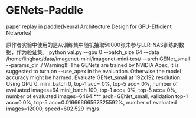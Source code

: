 # GENets-Paddle
paper replay in paddle(Neural Architecture Design for GPU-Efficient Networks)

原作者实验中使用的是从训练集中随机抽取50000张未参与LLR-NAS训练的数据，作为验证集。
python val.py --gpu 0 --batch_size 64 --data /home/lingbao/data/imagenet-mini/imagenet-mini-test/ --arch GENet_small --params_dir ./
Warning!!! The GENets are trained by NVIDIA Apex, it is suggested to turn on --use_apex in the evaluation. Otherwise the model accuracy might be harmed.
Evaluate GENet_small at 192x192 resolution.
Using GPU 0.
mini_batch 0, top-1 acc=   0%, top-5 acc=   0%, number of evaluated images=64
mini_batch 100, top-1 acc=   0%, top-5 acc=   0%, number of evaluated images=6464
*** arch=GENet_small, validation top-1 acc=0.0%, top-5 acc=0.01666666567325592%, number of evaluated images=12000, speed=602.529 img/s
